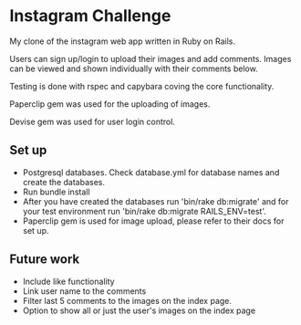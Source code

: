 Instagram Challenge
===================

My clone of the instagram web app written in Ruby on Rails.

Users can sign up/login to upload their images and add comments. Images can be viewed and shown individually with their comments below.

Testing is done with rspec and capybara coving the core functionality.

Paperclip gem was used for the uploading of images.

Devise gem was used for user login control.


Set up
-----
* Postgresql databases. Check database.yml for database names and create the databases.
* Run bundle install
* After you have created the databases run 'bin/rake db:migrate' and for your test environment run 'bin/rake db:migrate RAILS_ENV=test'.
* Paperclip gem is used for image upload, please refer to their docs for set up.

Future work
-----------
* Include like functionality
* Link user name to the comments
* Filter last 5 comments to the images on the index page.
* Option to show all or just the user's images on the index page

